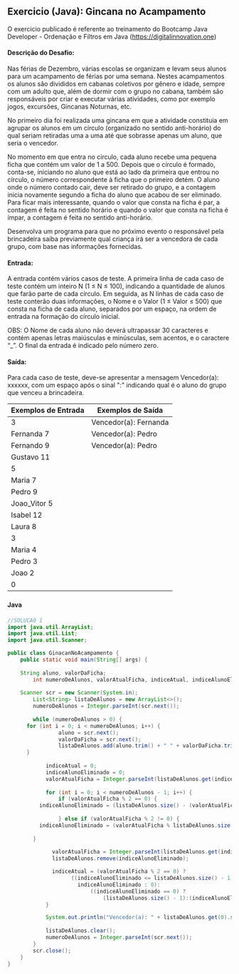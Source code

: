 ## Exercicio (Java): Gincana no Acampamento

O exercicio publicado é referente ao treinamento do Bootcamp Java Developer - Ordenação e Filtros em Java 
(https://digitalinnovation.one)

#### Descrição do Desafio:

Nas férias de Dezembro, várias escolas se organizam e levam seus alunos para um acampamento de férias por uma semana. Nestes acampamentos os alunos são divididos em cabanas coletivos por gênero e idade, sempre com um adulto que, além de dormir com o grupo no cabana, também são responsáveis por criar e executar várias atividades, como por exemplo jogos, excursões, Gincanas Noturnas, etc.

No primeiro dia foi realizada uma gincana em que a atividade constituia em agrupar os alunos em um círculo (organizado no sentido anti-horário) do qual seriam retiradas uma a uma até que sobrasse apenas um aluno, que seria o vencedor.

No momento em que entra no círculo, cada aluno recebe uma pequena ficha que contém um valor de 1 a 500. Depois que o círculo é formado, conta-se, iniciando no aluno que está ao lado da primeira que entrou no círculo, o número correspondente à ficha que o primeiro detém. O aluno onde o número contado cair, deve ser retirado do grupo, e a contagem inicia novamente segundo a ficha do aluno que acabou de ser eliminado. Para ficar mais interessante, quando o valor que consta na ficha é par, a contagem é feita no sentido horário e quando o valor que consta na ficha é ímpar, a contagem é feita no sentido anti-horário.

Desenvolva um programa para que no próximo evento o responsável pela brincadeira saiba previamente qual criança irá ser a vencedora de cada grupo, com base nas informações fornecidas.

#### Entrada: 

A entrada contém vários casos de teste. A primeira linha de cada caso de teste contém um inteiro N (1 ≤ N ≤ 100), indicando a quantidade de alunos que farão parte de cada círculo. Em seguida, as N linhas de cada caso de teste conterão duas informações, o Nome e o Valor (1 ≤ Valor ≤ 500) que consta na ficha de cada aluno, separados por um espaço, na ordem de entrada na formação do círculo inicial.

OBS: O Nome de cada aluno não deverá ultrapassar 30 caracteres e contém apenas letras maiúsculas e minúsculas, sem acentos, e o caractere “_”. O final da entrada é indicado pelo número zero.

#### Saída: 

Para cada caso de teste, deve-se apresentar a mensagem Vencedor(a): xxxxxx, com um espaço após o sinal ":" indicando qual é o aluno do grupo que venceu a brincadeira.

Exemplos de Entrada  | Exemplos de Saída
------------- | -------------
3 | Vencedor(a): Fernanda
Fernanda 7 | Vencedor(a): Pedro
Fernando 9 | Vencedor(a): Pedro
Gustavo 11 |
5 |
Maria 7 |
Pedro 9 |
Joao_Vitor 5 |
Isabel 12 |
Laura 8 |
3 |
Maria 4 |
Pedro 3 |
Joao 2 |
0 |


#### Java　

```java
//SOLUCAO 1
import java.util.ArrayList;
import java.util.List;
import java.util.Scanner;

public class GinacanNoAcampamento {
	public static void main(String[] args) {
        
    String aluno, valorDaFicha;
		int numeroDeAlunos, valorAtualFicha, indiceAtual, indiceAlunoEliminado;
		
    Scanner scr = new Scanner(System.in);
		List<String> listaDeAlunos = new ArrayList<>(); 
		numeroDeAlunos = Integer.parseInt(scr.next());
		
		while (numeroDeAlunos > 0) {
      for (int i = 0; i < numeroDeAlunos; i++) {
				aluno = scr.next();
				valorDaFicha = scr.next();	
				listaDeAlunos.add(aluno.trim() + " " + valorDaFicha.trim());
      }
			
			indiceAtual = 0;
			indiceAlunoEliminado = 0;
			valorAtualFicha = Integer.parseInt(listaDeAlunos.get(indiceAtual).split(" ")[1]);
			
			for (int i = 0; i < numeroDeAlunos - 1; i++) {
				if (valorAtualFicha % 2 == 0) {
          indiceAlunoEliminado = (listaDeAlunos.size() - (valorAtualFicha % listaDeAlunos.size()) + indiceAtual) % listaDeAlunos.size();
					
				} else if (valorAtualFicha % 2 != 0) {
          indiceAlunoEliminado = (valorAtualFicha % listaDeAlunos.size() + indiceAtual) % listaDeAlunos.size();
        
        }
				
			  valorAtualFicha = Integer.parseInt(listaDeAlunos.get(indiceAlunoEliminado).split(" ")[1]);
			  listaDeAlunos.remove(indiceAlunoEliminado);

			  indiceAtual = (valorAtualFicha % 2 == 0) ? 
					((indiceAlunoEliminado <= listaDeAlunos.size() - 1) ? 
					  indiceAlunoEliminado : 0):
						  ((indiceAlunoEliminado == 0) ?
							  (listaDeAlunos.size() - 1):(indiceAlunoEliminado - 1));
			}

			System.out.println("Vencedor(a): " + listaDeAlunos.get(0).split(" ")[0]);
			
			listaDeAlunos.clear();
			numeroDeAlunos = Integer.parseInt(scr.next());
		}
		scr.close();
	}
}
```

